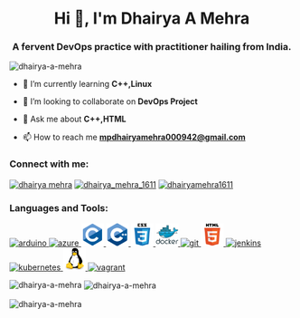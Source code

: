 <h1 align="center">Hi 👋, I'm Dhairya A Mehra</h1>
<h3 align="center">A fervent DevOps practice with practitioner hailing from India.</h3>

<p align="left"> <img src="https://komarev.com/ghpvc/?username=dhairya-a-mehra&label=Profile%20views&color=0e75b6&style=flat" alt="dhairya-a-mehra" /> </p>

- 🌱 I’m currently learning **C++,Linux**

- 👯 I’m looking to collaborate on **DevOps Project**

- 💬 Ask me about **C++,HTML**

- 📫 How to reach me **mpdhairyamehra000942@gmail.com**

<h3 align="left">Connect with me:</h3>
<p align="left">
<a href="https://linkedin.com/in/dhairya mehra" target="blank"><img align="center" src="https://raw.githubusercontent.com/rahuldkjain/github-profile-readme-generator/master/src/images/icons/Social/linked-in-alt.svg" alt="dhairya mehra" height="30" width="40" /></a>
<a href="https://instagram.com/dhairya_mehra_1611" target="blank"><img align="center" src="https://raw.githubusercontent.com/rahuldkjain/github-profile-readme-generator/master/src/images/icons/Social/instagram.svg" alt="dhairya_mehra_1611" height="30" width="40" /></a>
<a href="https://www.hackerrank.com/dhairyamehra1611" target="blank"><img align="center" src="https://raw.githubusercontent.com/rahuldkjain/github-profile-readme-generator/master/src/images/icons/Social/hackerrank.svg" alt="dhairyamehra1611" height="30" width="40" /></a>
</p>

<h3 align="left">Languages and Tools:</h3>
<p align="left"> <a href="https://www.arduino.cc/" target="_blank" rel="noreferrer"> <img src="https://cdn.worldvectorlogo.com/logos/arduino-1.svg" alt="arduino" width="40" height="40"/> </a> <a href="https://azure.microsoft.com/en-in/" target="_blank" rel="noreferrer"> <img src="https://www.vectorlogo.zone/logos/microsoft_azure/microsoft_azure-icon.svg" alt="azure" width="40" height="40"/> </a> <a href="https://www.cprogramming.com/" target="_blank" rel="noreferrer"> <img src="https://raw.githubusercontent.com/devicons/devicon/master/icons/c/c-original.svg" alt="c" width="40" height="40"/> </a> <a href="https://www.w3schools.com/cpp/" target="_blank" rel="noreferrer"> <img src="https://raw.githubusercontent.com/devicons/devicon/master/icons/cplusplus/cplusplus-original.svg" alt="cplusplus" width="40" height="40"/> </a> <a href="https://www.w3schools.com/css/" target="_blank" rel="noreferrer"> <img src="https://raw.githubusercontent.com/devicons/devicon/master/icons/css3/css3-original-wordmark.svg" alt="css3" width="40" height="40"/> </a> <a href="https://www.docker.com/" target="_blank" rel="noreferrer"> <img src="https://raw.githubusercontent.com/devicons/devicon/master/icons/docker/docker-original-wordmark.svg" alt="docker" width="40" height="40"/> </a> <a href="https://git-scm.com/" target="_blank" rel="noreferrer"> <img src="https://www.vectorlogo.zone/logos/git-scm/git-scm-icon.svg" alt="git" width="40" height="40"/> </a> <a href="https://www.w3.org/html/" target="_blank" rel="noreferrer"> <img src="https://raw.githubusercontent.com/devicons/devicon/master/icons/html5/html5-original-wordmark.svg" alt="html5" width="40" height="40"/> </a> <a href="https://www.jenkins.io" target="_blank" rel="noreferrer"> <img src="https://www.vectorlogo.zone/logos/jenkins/jenkins-icon.svg" alt="jenkins" width="40" height="40"/> </a> <a href="https://kubernetes.io" target="_blank" rel="noreferrer"> <img src="https://www.vectorlogo.zone/logos/kubernetes/kubernetes-icon.svg" alt="kubernetes" width="40" height="40"/> </a> <a href="https://www.linux.org/" target="_blank" rel="noreferrer"> <img src="https://raw.githubusercontent.com/devicons/devicon/master/icons/linux/linux-original.svg" alt="linux" width="40" height="40"/> </a> <a href="https://www.vagrantup.com/" target="_blank" rel="noreferrer"> <img src="https://www.vectorlogo.zone/logos/vagrantup/vagrantup-icon.svg" alt="vagrant" width="40" height="40"/> </a> </p>

<p><img align="left" src="https://github-readme-stats.vercel.app/api/top-langs?username=dhairya-a-mehra&show_icons=true&locale=en&layout=compact" alt="dhairya-a-mehra" /></p>

<p>&nbsp;<img align="center" src="https://github-readme-stats.vercel.app/api?username=dhairya-a-mehra&show_icons=true&locale=en" alt="dhairya-a-mehra" /></p>

<p><img align="center" src="https://github-readme-streak-stats.herokuapp.com/?user=dhairya-a-mehra&" alt="dhairya-a-mehra" /></p>
